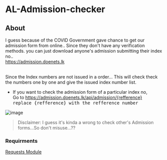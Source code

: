 # AL-Admission-checker
## About
I guess because of the COVID Government gave chance to get our admission form from online..
Since they don't have any verification methods.
you can just download anyone's admission submitting their index no..<br>
   https://admission.doenets.lk

<br>
Since the Index numbers are not issued in a order... This will check theck the numbers one by one and give the issued index number list.

- If you want to check the admission form of a particular index no, <br>
  Go to https://admission.doenets.lk/api/admission/{refference} <br>
  <samp>replace {refference} with the refference number</samp>

![image](https://user-images.githubusercontent.com/67389877/151705225-d5b73464-f3cb-44d5-91a1-e22c4fb7708e.png)


> Disclaimer: I guess it's kinda a wrong to check other's Admission forms...So don't misuse...??

### Requirments
[Requests Module ](https://docs.python-requests.org/en/latest/)
